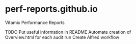 # perf-reports.github.io
Vitamix Performance Reports

TODO
Put useful information in README
Automate creation of Overview.html for each audit run
Create Alfred workflow
